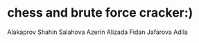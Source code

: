 # chess and brute force cracker:)
 Alakaprov Shahin
 Salahova Azerin
 Alizada Fidan
 Jafarova Adila
